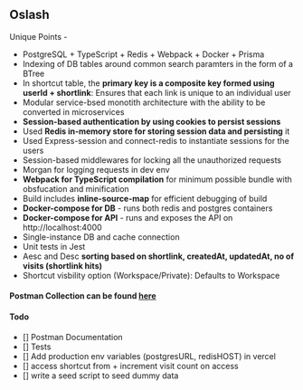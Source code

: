 ## Oslash

Unique Points -

- PostgreSQL + TypeScript + Redis + Webpack + Docker + Prisma
- Indexing of DB tables around common search paramters in the form of a BTree
- In shortcut table, the **primary key is a composite key formed using userId + shortlink**: Ensures that each link is unique to an individual user
- Modular service-bsed monotith architecture with the ability to be converted in microservices
- **Session-based authentication by using cookies to persist sessions**
- Used **Redis in-memory store for storing session data and persisting** it
- Used Express-session and connect-redis to instantiate sessions for the users
- Session-based middlewares for locking all the unauthorized requests
- Morgan for logging requests in dev env
- **Webpack for TypeScript compilation** for minimum possible bundle with obsfucation and minification
- Build includes **inline-source-map** for efficient debugging of build
- **Docker-compose for DB** - runs both redis and postgres containers
- **Docker-compose for API** - runs and exposes the API on http://localhost:4000
- Single-instance DB and cache connection
- Unit tests in Jest
- Aesc and Desc **sorting based on shortlink, createdAt, updatedAt, no of visits (shortlink hits)**
- Shortcut visbility option (Workspace/Private): Defaults to Workspace

#### Postman Collection can be found [here](https://www.postman.com/dark-resonance-160564/workspace/646a5acd-0790-45a7-a1d6-ab3b78e1452e/collection/13812176-1c6429c9-f7de-4805-a12a-c01963df2d9a?action=share&creator=13812176)

#### Todo

- [] Postman Documentation
- [] Tests
- [] Add production env variables (postgresURL, redisHOST) in vercel
- [] access shortcut from + increment visit count on access
- [] write a seed script to seed dummy data
